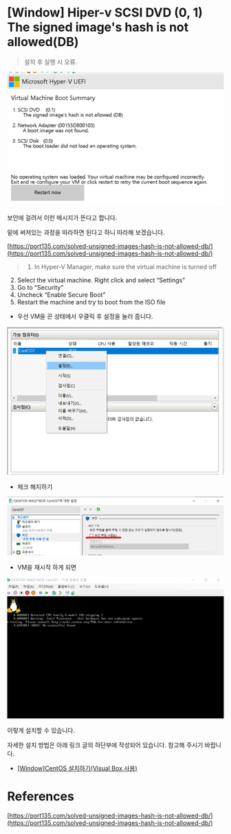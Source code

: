# [Window] Hiper-v SCSI DVD (0, 1) The signed image's hash is not allowed(DB)

> 설치 후 실행 시 오류.

![alt text](https://github.com/KrGil/TIL/blob/main/documents/2021_08_10_4/Untitled.png?raw=true)

보안에 걸려서 이런 메시지가 뜬다고 합니다.

밑에 써져있는 과정을 따라하면 된다고 하니 따라해 보겠습니다.

[https://port135.com/solved-unsigned-images-hash-is-not-allowed-db/](https://port135.com/solved-unsigned-images-hash-is-not-allowed-db/)

> 1. In Hyper-V Manager, make sure the virtual machine is turned off
2. Select the virtual machine. Right click and select “Settings”
3. Go to “Security”
4. Uncheck “Enable Secure Boot”
5. Restart the machine and try to boot from the ISO file

- 우선 VM을 끈 상태에서 우클릭 후 설정을 눌러 줍니다.

![alt text](https://github.com/KrGil/TIL/blob/main/documents/2021_08_10_4/Untitled1.png?raw=true)

- 체크 해지하기

![alt text](https://github.com/KrGil/TIL/blob/main/documents/2021_08_10_4/Untitled2.png?raw=true)
- VM을 재시작 하게 되면

![alt text](https://github.com/KrGil/TIL/blob/main/documents/2021_08_10_4/Untitled3.png?raw=true)

이렇게 설치할 수 있습니다.

자세한 설치 방법은 아래 링크 글의 하단부에 작성되어 있습니다. 참고해 주시기 바랍니다.

- [[Window]CentOS 설치하기(Visual Box 사용)](https://jjam89.tistory.com/130)

# References

[https://port135.com/solved-unsigned-images-hash-is-not-allowed-db/](https://port135.com/solved-unsigned-images-hash-is-not-allowed-db/)
